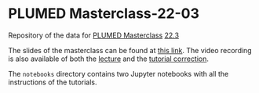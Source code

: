 # PLUMED Masterclass-22-03
Repository of the data for [PLUMED Masterclass](https://www.plumed.org/masterclass) [22.3](https://www.plumed.org/doc-master/user-doc/html/masterclass-22-03.html)

The slides of the masterclass can be found at [this link](https://docs.google.com/presentation/d/1G94Kjq3kn3sNxFi2fZoISG3OMNq_erGIgleyr8y2YEA).
The video recording is also available of both the [lecture](https://youtu.be/1XYGfA4kJ1c) and the [tutorial correction](https://youtu.be/Rn5JgItgKX4).

The `notebooks` directory contains two Jupyter notebooks with all the instructions of the tutorials.
